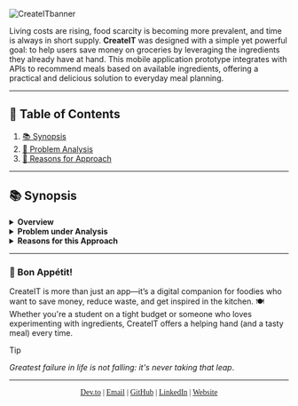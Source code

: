 ![CreateITbanner](https://github.com/user-attachments/assets/607938fe-ed22-4202-bc06-1f5090b5b875)


Living costs are rising, food scarcity is becoming more prevalent, and time is always in short supply. **CreateIT** was designed with a simple yet powerful goal: to help users save money on groceries by leveraging the ingredients they already have at hand. This mobile application prototype integrates with APIs to recommend meals based on available ingredients, offering a practical and delicious solution to everyday meal planning.

---
## 🔄 Table of Contents
1. [📚 Synopsis](#synopsis)
2. [🤔 Problem Analysis](#problem-analysis)
3. [🥇 Reasons for Approach](#reasons-for-approach)

---
## 📚 Synopsis

<details>
  <summary><strong>Overview</strong></summary>
  
  ### Project Ideation
  During the first year of my degree in **Information Technology**, I was given a task to develop a mobile application prototype as part of the **Information Technology Professional Practice** class. This project involved working in a team of four, with each member assuming a role typically found in a real-world project team:
  
  - 🖌️ **Graphic Designer**
  - 📊 **Marketing & Domain Researcher**
  - 💻 **Software Developer**
  - 🔧 **Quality Assurance Tester**
  
  Although we each had distinct roles, collaboration was key, and we worked across all areas to deliver a cohesive and realistic project.
</details>

<details>
  <summary><strong>Problem under Analysis</strong></summary>

  The core objective was to design a mobile application prototype that addresses a societal issue. After much brainstorming—and many hungry study sessions—we decided to tackle a growing problem: **the rising cost of food**.

  While solving world hunger was beyond our scope, we identified a feasible approach: helping users make the most out of the ingredients they already own by recommending recipes. 🍳 This concept not only saves money but also reduces food waste.
</details>

<details>
  <summary><strong>Reasons for this Approach</strong></summary>

  We chose this direction after evaluating key factors such as:
  
  - **The demographic most affected by rising food prices**
  - **The availability of major food retailers across South Africa**
  
  Our team, **CreateTech**, aimed to mimic the essential functionality of a food purchasing app, with features including but not limited to:
  
  - 👤 **User Login/Signup**
  - 🛍️ **Browsing Products**
  - 🛒 **Purchasing Products**
  - 📈 **Finalizing the Purchase & Receiving a Receipt**

  The scope was intentionally kept manageable, ensuring we could deliver a functional prototype that met our objectives.
</details>

---
### 🥒 Bon Appétit!
CreateIT is more than just an app—it’s a digital companion for foodies who want to save money, reduce waste, and get inspired in the kitchen. 🍽️ Whether you're a student on a tight budget or someone who loves experimenting with ingredients, CreateIT offers a helping hand (and a tasty meal) every time.

> [!Tip]
> _Greatest failure in life is not falling: it's never taking that leap_.
---

<p align="center" style="font-family: 'Times New Roman', serif;">
  <a href="https://dev.to/passionoverpain">Dev.to</a> |
  <a href="mailto:tinomhedziso21@gmail.com">Email</a> |
  <a href="https://github.com/Passion-Over-Pain">GitHub</a> |
  <a href="https://www.linkedin.com/in/tinotenda-mhedziso/">LinkedIn</a> |
  <a href="https://tinotenda-mhedziso.pages.dev/">Website</a>
</p>



